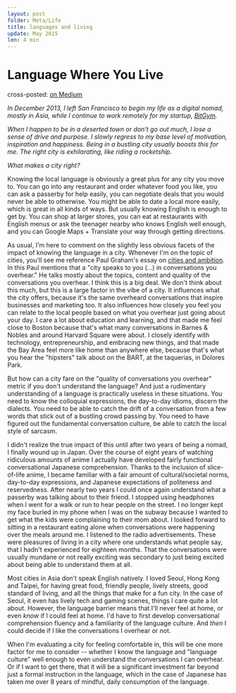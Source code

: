 ```yaml
---
layout: post
folder: Meta/Life
title: languages and living
update: May 2015
len: 4 min
---
```

# Language Where You Live
<div class="essay-subtext">cross-posted: <a href="https://medium.com/@keerthiko/language-where-you-live-72324ad298e7">on Medium</a></div>

*In December 2013, I left San Francisco to begin my life as a digital nomad, mostly in Asia, while I continue to work remotely for my startup, [BitGym](www.bitgym.com).*

*When I happen to be in a deserted town or don’t go out much, I lose a sense of drive and purpose. I slowly regress to my base level of motivation, inspiration and happiness. Being in a bustling city usually boosts this for me. The right city is exhilarating, like riding a rocketship.*

*What makes a city right?*

Knowing the local language is obviously a great plus for any city you move to. You can go into any restaurant and order whatever food you like, you can ask a passerby for help easily, you can negotiate deals that you would never be able to otherwise. You might be able to date a local more easily, which is great in all kinds of ways. But usually knowing English is enough to get by. You can shop at larger stores, you can eat at restaurants with English menus or ask the teenager nearby who knows English well enough, and you can Google Maps + Translate your way through getting directions.

As usual, I'm here to comment on the slightly less obvious facets of the impact of knowing the language in a city. Whenever I'm on the topic of cities, you'll see me reference Paul Graham's essay on [cities and ambition](http://paulgraham.com/cities.html). In this Paul mentions that a "city speaks to you (...) in conversations you overhear." He talks mostly about the topics, content and quality of the conversations you overhear. I think this is a big deal. We don't think about this much, but this is a large factor in the vibe of a city. It influences what the city offers, because it's the same overheard conversations that inspire businesses and marketing too. It also influences how closely you feel you can relate to the local people based on what you overhear just going about your day. I care a lot about education and learning, and that made me feel close to Boston because that's what many conversations in Barnes & Nobles and around Harvard Square were about. I closely identify with technology, entrepreneurship, and embracing new things, and that made the Bay Area feel more like home than anywhere else, because that's what you hear the "hipsters" talk about on the BART, at the taquerias, in Dolores Park.

But how can a city fare on the "quality of conversations you overhear" metric if you don't understand the language? And just a rudimentary understanding of a language is practically useless in these situations. You need to know the colloquial expressions, the day-to-day idioms, discern the dialects. You need to be able to catch the drift of a conversation from a few words that stick out of a bustling crowd passing by. You need to have figured out the fundamental conversation culture, be able to catch the local style of sarcasm.

I didn't realize the true impact of this until after two years of being a nomad, I finally wound up in Japan. Over the course of eight years of watching ridiculous amounts of anime I actually have developed fairly functional conversational Japanese comprehension. Thanks to the inclusion of slice-of-life anime, I became familiar with a fair amount of cultural/societal norms, day-to-day expressions, and Japanese expectations of politeness and reservedness. After nearly two years I could once again understand what a passerby was talking about to their friend. I stopped using headphones when I went for a walk or run to hear people on the street. I no longer kept my face buried in my phone when I was on the subway because I wanted to get what the kids were complaining to their mom about. I looked forward to sitting in a restaurant eating alone when conversations were happening over the meals around me. I listened to the radio advertisements. These were pleasures of living in a city where one understands what people say, that I hadn't experienced for eighteen months. That the conversations were usually mundane or not really exciting was secondary to just being excited about being able to understand them at all.

Most cities in Asia don't speak English natively. I loved Seoul, Hong Kong and Taipei, for having great food, friendly people, lively streets, good standard of living, and all the things that make for a fun city. In the case of Seoul, it even has lively tech and gaming scenes, things I care quite a lot about. However, the language barrier means that I'll never feel at home, or even *know* if I could feel at home. I'd have to first develop conversational comprehension fluency and a familiarity of the language culture. And *then* I could decide if I like the conversations I overhear or not.

When I'm evaluating a city for feeling comfortable in, this will be one more factor for me to consider -- whether I know the language and "language culture" well enough to even understand the conversations I can overhear. Or if I want to get there, that it will be a significant investment far beyond just a formal instruction in the language, which in the case of Japanese has taken me over 8 years of mindful, daily consumption of the language.
